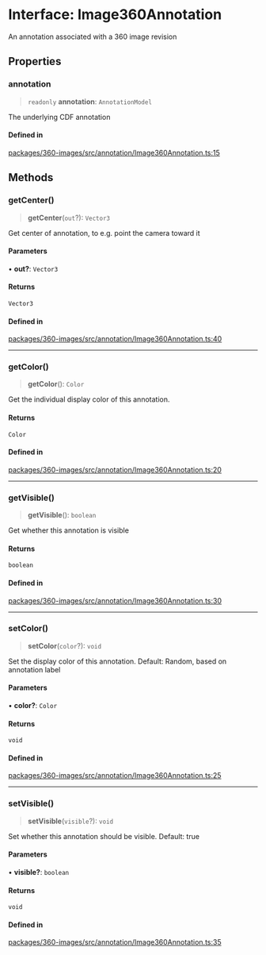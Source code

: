 # Interface: Image360Annotation

An annotation associated with a 360 image revision

## Properties

### annotation

> `readonly` **annotation**: `AnnotationModel`

The underlying CDF annotation

#### Defined in

[packages/360-images/src/annotation/Image360Annotation.ts:15](https://github.com/cognitedata/reveal/blob/3aaed3491dba3f4ba9ecd87f495d35383cc73a1d/viewer/packages/360-images/src/annotation/Image360Annotation.ts#L15)

## Methods

### getCenter()

> **getCenter**(`out`?): `Vector3`

Get center of annotation, to e.g. point the camera toward it

#### Parameters

• **out?**: `Vector3`

#### Returns

`Vector3`

#### Defined in

[packages/360-images/src/annotation/Image360Annotation.ts:40](https://github.com/cognitedata/reveal/blob/3aaed3491dba3f4ba9ecd87f495d35383cc73a1d/viewer/packages/360-images/src/annotation/Image360Annotation.ts#L40)

***

### getColor()

> **getColor**(): `Color`

Get the individual display color of this annotation.

#### Returns

`Color`

#### Defined in

[packages/360-images/src/annotation/Image360Annotation.ts:20](https://github.com/cognitedata/reveal/blob/3aaed3491dba3f4ba9ecd87f495d35383cc73a1d/viewer/packages/360-images/src/annotation/Image360Annotation.ts#L20)

***

### getVisible()

> **getVisible**(): `boolean`

Get whether this annotation is visible

#### Returns

`boolean`

#### Defined in

[packages/360-images/src/annotation/Image360Annotation.ts:30](https://github.com/cognitedata/reveal/blob/3aaed3491dba3f4ba9ecd87f495d35383cc73a1d/viewer/packages/360-images/src/annotation/Image360Annotation.ts#L30)

***

### setColor()

> **setColor**(`color`?): `void`

Set the display color of this annotation. Default: Random, based on annotation label

#### Parameters

• **color?**: `Color`

#### Returns

`void`

#### Defined in

[packages/360-images/src/annotation/Image360Annotation.ts:25](https://github.com/cognitedata/reveal/blob/3aaed3491dba3f4ba9ecd87f495d35383cc73a1d/viewer/packages/360-images/src/annotation/Image360Annotation.ts#L25)

***

### setVisible()

> **setVisible**(`visible`?): `void`

Set whether this annotation should be visible. Default: true

#### Parameters

• **visible?**: `boolean`

#### Returns

`void`

#### Defined in

[packages/360-images/src/annotation/Image360Annotation.ts:35](https://github.com/cognitedata/reveal/blob/3aaed3491dba3f4ba9ecd87f495d35383cc73a1d/viewer/packages/360-images/src/annotation/Image360Annotation.ts#L35)
